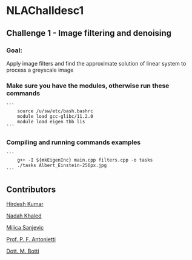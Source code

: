 # NLAChalldesc1

## Challenge 1 - Image filtering and denoising

### Goal: 
Apply image filters and find the approximate solution of linear system to process a greyscale image

### Make sure you have the modules, otherwise run these commands
    ```
        source /u/sw/etc/bash.bashrc
        module load gcc-glibc/11.2.0
        module load eigen tbb lis
    ```    

### Compiling and running commands examples
    ```
        g++ -I ${mkEigenInc} main.cpp filters.cpp -o tasks
        ./tasks Albert_Einstein-256px.jpg 
    ```

## Contributors
[Hirdesh Kumar](https://github.com/hirdeshkumar2407)

[Nadah Khaled](https://github.com/nadahkhaledd)

[Milica Sanjevic](https://github.com/milicasanjevic)

[Prof. P. F. Antonietti](https://www.linkedin.com/in/paolaantonietti/?lipi=urn%3Ali%3Apage%3Ad_flagship3_search_srp_all%3BtoYfzDyNQUuaYhVlXkVXMQ%3D%3D)

[Dott. M. Botti](https://www.linkedin.com/in/michele-botti-4707a62a2/?lipi=urn%3Ali%3Apage%3Ad_flagship3_search_srp_all%3BFvI80B0lRXiNyhRyRoR13Q%3D%3D)


